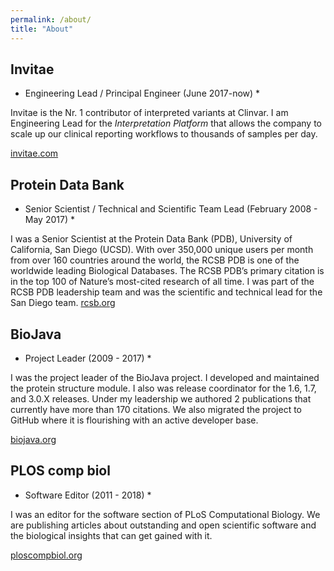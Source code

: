 ```yaml
---
permalink: /about/
title: "About"
---
```


## Invitae

* Engineering Lead / Principal Engineer (June 2017-now) *

Invitae is the Nr. 1 contributor of interpreted variants at Clinvar. I am Engineering Lead for the *Interpretation Platform* that allows the company to scale up our clinical reporting workflows to thousands of samples per day.

[invitae.com](https://www.invitae.com)


## Protein Data Bank

* Senior Scientist / Technical and Scientific Team Lead (February 2008 - May 2017) *

I was a Senior Scientist at the Protein Data Bank (PDB), University of California, San Diego (UCSD). With over 350,000 unique users per month from over 160 countries around the world, the RCSB PDB is one of the worldwide leading Biological Databases. The RCSB PDB’s primary citation is in the top 100 of Nature’s most-cited research of all time. I was part of the RCSB PDB leadership team and was the scientific and technical lead for the San Diego team.
[rcsb.org](https://www.rcsb.org)

## BioJava

* Project Leader (2009 - 2017) *

I was the project leader of the BioJava project. I developed and maintained the protein structure module. I also was release coordinator for the 1.6, 1.7, and 3.0.X releases. Under my leadership we authored 2 publications that currently have more than 170 citations. We also migrated the project to GitHub where it is flourishing with an active developer base.

[biojava.org](https://www.biojava.org)

## PLOS comp biol

* Software Editor (2011 - 2018) *

I was an editor for the software section of PLoS Computational Biology. We are publishing articles about outstanding and open scientific software and the biological insights that can get gained with it.

[ploscompbiol.org](https://www.ploscompbiol.org)